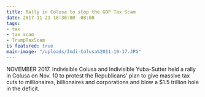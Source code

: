```yaml
---
title: Rally in Colusa to stop the GOP Tax Scam
date: 2017-11-21 18:30:00 -08:00
tags:
- tax
- tax scam
- TrumpTaxScam
is featured: true
main-image: "/uploads/Indi-Colusa%2011-10-17.JPG"
---
```


NOVEMBER 2017. Indivisible Colusa and Indivisible Yuba-Sutter held a rally in Colusa on Nov. 10 to protest the Republicans' plan to give massive tax cuts to millionaires, billionaires and corporations and blow a $1.5 trillion hole in the deficit.